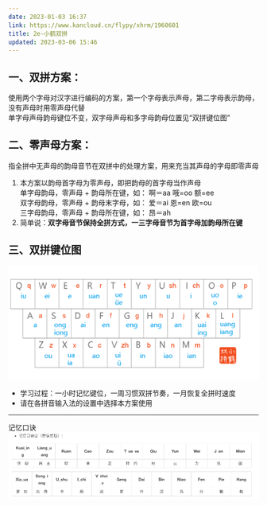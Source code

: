 ```yaml
---
date: 2023-01-03 16:37
link: https://www.kancloud.cn/flypy/xhrm/1960601
title: 2e-小鹤双拼
updated: 2023-03-06 15:46
---
```


## 一、双拼方案：  
使用两个字母对汉字进行编码的方案，第一个字母表示声母，第二字母表示韵母，没有声母时用零声母代替  
单字母声母韵母键位不变，双字母声母和多字母韵母位置见“双拼键位图”

## 二、零声母方案：  
指全拼中无声母的韵母音节在双拼中的处理方案，用来充当其声母的字母即零声母

1.  本方案以韵母首字母为零声母，即把韵母的首字母当作声母  
    单字母韵母，零声母 + 韵母所在键，如： 啊＝aa 哦=oo 额=ee  
    双字母韵母，零声母 + 韵母末字母，如： 爱＝ai 恩=en 欧=ou  
    三字母韵母，零声母 + 韵母所在键，如： 昂＝ah
2.  简单说：**双字母音节保持全拼方式，一三字母音节为首字母加韵母所在键**

## 三、双拼键位图

![小鹤双拼hejp](./_images/2e-小鹤双拼hejp.png)


-   学习过程：一小时记忆键位，一周习惯双拼节奏，一月恢复全拼时速度
-   请在各拼音输入法的设置中选择本方案使用
---
记忆口诀
![记忆口诀](./_images/记忆口诀.png)